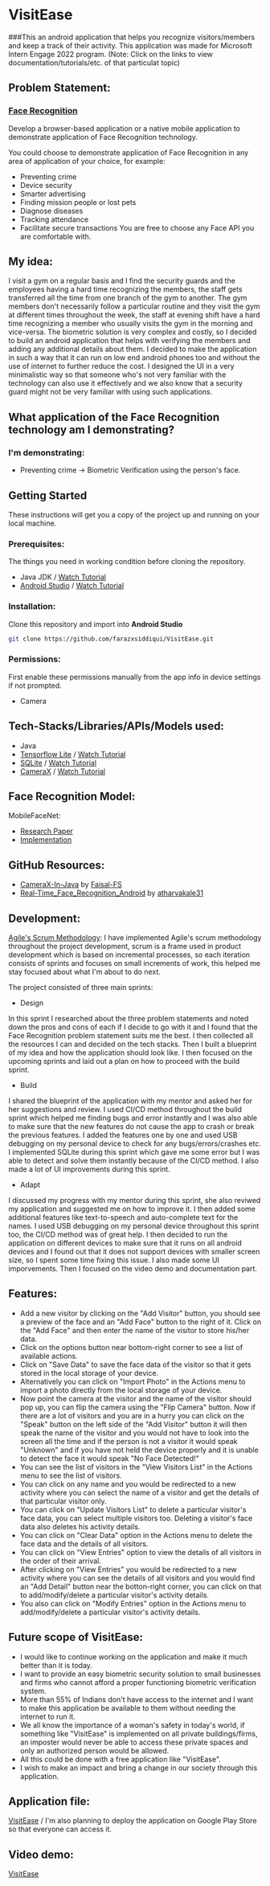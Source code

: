 # VisitEase
###This an android application that helps you recognize visitors/members and keep a track of their activity.
This application was made for Microsoft Intern Engage 2022 program.
(Note: Click on the links to view documentation/tutorials/etc. of that particulat topic)

## Problem Statement:
### [Face Recognition](https://acehacker.com/microsoft/engage2022/index.html)
Develop a browser-based application or a native mobile application to demonstrate application of Face Recognition technology.

You could choose to demonstrate application of Face Recognition in any area of application of your choice, for example:

* Preventing crime
* Device security
* Smarter advertising
* Finding mission people or lost pets
* Diagnose diseases
* Tracking attendance
* Facilitate secure transactions
You are free to choose any Face API you are comfortable with.

## My idea:
I visit a gym on a regular basis and I find the security guards and the employees having a hard time recognizing
the members, the staff gets transferred all the time from one branch of the gym to another. The gym members don't necessarily follow
a particular routine and they visit the gym at different times throughout the week, the staff at evening shift have a hard time recognizing
a member who usually visits the gym in the morning and vice-versa.
The biometric solution is very complex and costly, so I decided to build an android application that helps with verifying the members
and adding any additional details about them.
I decided to make the application in such a way that it can run on low end android phones too and without the use of internet to further reduce the cost.
I designed the UI in a very minimalistic way so that someone who's not very familiar with the technology can also use it effectively and we also know
that a security guard might not be very familiar with using such applications.

## What application of the Face Recognition technology am I demonstrating?
### I'm demonstrating:
* Preventing crime -> Biometric Verification using the person's face.

## Getting Started
These instructions will get you a copy of the project up and running on your local machine.

### Prerequisites:
The things you need in working condition before cloning the repository.
* Java JDK / [Watch Tutorial](https://www.youtube.com/watch?v=ClcHrcNXP9g)
* [Android Studio](https://developer.android.com/studio/intro) / [Watch Tutorial](https://www.youtube.com/watch?v=5LMRbAiRkdY)

### Installation:
Clone this repository and import into **Android Studio**
```bash
git clone https://github.com/farazxsiddiqui/VisitEase.git
```

### Permissions:
First enable these permissions manually from the app info in device settings if not prompted.
* Camera

## Tech-Stacks/Libraries/APIs/Models used:
* Java
* [Tensorflow Lite](https://www.tensorflow.org/lite/android) / [Watch Tutorial](https://www.youtube.com/watch?v=s_XOVkjXQbU&t=874s)
* [SQLite](https://www.sqlite.org/docs.html) / [Watch Tutorial](https://www.youtube.com/playlist?list=PLSrm9z4zp4mGK0g_0_jxYGgg3os9tqRUQ)
* [CameraX](https://developer.android.com/training/camerax) / [Watch Tutorial](https://www.youtube.com/watch?v=IrwhjDtpIU0&t=1s)

## Face Recognition Model: 
MobileFaceNet:
* [Research Paper](https://drive.google.com/file/d/1rrdEO7VSBviZQSjvADM74SjCz-m4r-6c/view?usp=sharing)
* [Implementation](https://github.com/sirius-ai/MobileFaceNet_TF)

## GitHub Resources:
* [CameraX-In-Java](https://github.com/Faisal-FS/CameraX-In-Java) by [Faisal-FS](https://github.com/Faisal-FS)
* [Real-Time_Face_Recognition_Android](https://github.com/atharvakale31/Real-Time_Face_Recognition_Android) by [atharvakale31](https://github.com/atharvakale31)

## Development:
[Agile's Scrum Methodology](https://docs.google.com/spreadsheets/d/11hfowxmczasHqWemiJFpEylM-E_tqiIZ/edit?usp=sharing&ouid=110171313933250898215&rtpof=true&sd=true):
I have implemented Agile's scrum methodology throughout the project development, scrum is a frame used in product development which
is based on incremental processes, so each iteration consists of sprints and focuses on small increments of work, this helped me
stay focused about what I'm about to do next.

The project consisted of three main sprints:

* Design

In this sprint I researched about the three problem statements and noted down the pros and cons of each if I decide to go with it
and I found that the Face Recognition problem statement suits me the best.
I then collected all the resources I can and decided on the tech stacks.
Then I built a blueprint of my idea and how the application should look like.
I then focused on the upcoming sprints and laid out a plan on how to proceed with the build sprint.


* Build

I shared the blueprint of the application with my mentor and asked her for her suggestions and review.
I used CI/CD method throughout the build sprint which helped me finding bugs and error instantly and I was also able to make sure
that the new features do not cause the app to crash or break the previous features.
I added the features one by one and used USB debugging on my personal device to check for any bugs/errors/crashes etc.
I implemented SQLite during this sprint which gave me some error but I was able to detect and solve them instantly
because of the CI/CD method.
I also made a lot of UI improvements during this sprint.


* Adapt

I discussed my progress with my mentor during this sprint, she also reviwed my application
and suggested me on how to improve it.
I then added some additional features like text-to-speech and auto-complete text for the names.
I used USB debugging on my personal device throughout this sprint too, the CI/CD method was of great help.
I then decided to run the application on different devices to make sure that it runs on all android devices
and I found out that it does not support devices with smaller screen size, so I spent some time fixing this issue.
I also made some UI imporvements.
Then I focused on the video demo and documentation part.


## Features:
* Add a new visitor by clicking on the "Add Visitor" button, you should see a preview of the face and an "Add Face" button to the right of it.
  Click on the "Add Face" and then enter the name of the visitor to store his/her data.
* Click on the options button near bottom-right corner to see a list of available actions.
* Click on "Save Data" to save the face data of the visitor so that it gets stored in the local storage of your device.
* Alternatively you can click on "Import Photo" in the Actions menu to import a photo directly from the local storage of your device.
* Now point the camera at the visitor and the name of the visitor should pop up, you can flip the camera using the "Flip Camera" button.
  Now if there are a lot of visitors and you are in a hurry you can click on the "Speak" button on the left side of the "Add Visitor" button
  it will then speak the name of the visitor and you would not have to look into the screen all the time and if the person is not a visitor
  it would speak "Unknown" and if you have not held the device properly and it is unable to detect the face it would speak "No Face Detected!"
* You can see the list of visitors in the "View Visitors List" in the Actions menu to see the list of visitors.
* You can click on any name and you would be redirected to a new activity where you can select the name of a visitor
  and get the details of that particular visitor only.
* You can click on "Update Visitors List" to delete a particular visitor's face data, you can select multiple visitors too.
  Deleting a visitor's face data also deletes his activity details.
* You can click on "Clear Data" option in the Actions menu to delete the face data and the details of all visitors.
* You can click on "View Entries" option to view the details of all visitors in the order of their arrival.
* After clicking on "View Entries" you would be redirected to a new activity where you can see the details of all visitors
  and you would find an "Add Detail" button near the botton-right corner, you can click on that to 
  add/modify/delete a particular visitor's activity details.
* You also can click on "Modify Entries" option in the Actions menu to add/modify/delete a particular visitor's activity details.

## Future scope of VisitEase:
* I would like to continue working on the application and make it much better than it is today. 
* I want to provide an easy biometric security solution to small businesses and firms who cannot afford a proper functioning biometric verification system.
* More than 55% of Indians don't have access to the internet and I want to make this application be available to them without needing the internet to run it.
* We all know the importance of a woman's safety in today's world, if something like "VisitEase" is implemented on all private buildings/firms,
  an imposter would never be able to access these private spaces and only an authorized person would be allowed.
* All this could be done with a free application like "VisitEase". 
* I wish to make an impact and bring a change in our society through this application.

## Application file:
[VisitEase](https://drive.google.com/file/d/1YP06oNYp7tlw03Rdli-qqDtU0eQ96C3H/view?usp=sharing) / I'm also planning to deploy the application on Google Play Store so that everyone can access it.

## Video demo:
[VisitEase](https://drive.google.com/file/d/1E3UHo_RHDjRv7-3JMbT75ApeRUuxJGGE/view?usp=sharing)
